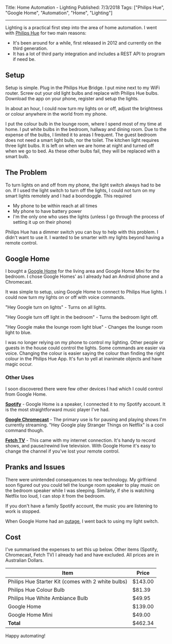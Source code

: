 Title: Home Automation - Lighting
Published: 7/3/2018
Tags: ["Philips Hue", "Google Home", "Automation", "Home", "Lighting"]

---

Lighting is a practical first step into the area of home automation. I went with [Philips Hue](https://www2.meethue.com/en-us) for two main reasons:

- It's been around for a while, first released in 2012 and currently on the third generation.
- It has a lot of third party integration and includes a REST API to program if need be.

## Setup

Setup is simple. Plug in the Philips Hue Bridge. I put mine next to my WiFi router. Screw out your old light bulbs and replace with Philips Hue bulbs. Download the app on your phone, register and setup the lights.

In about an hour, I could now turn my lights on or off, adjust the brightness or colour anywhere in the world from my phone.

I put the colour bulb in the lounge room, where I spend most of my time at home. I put white bulbs in the bedroom, hallway and dining room. Due to the expense of the bulbs, I limited it to areas I frequent. The guest bedroom does not need a smart light bulb, nor the toilet. The kitchen light requires three light bulbs. It is left on when we are home at night and turned off when we go to bed. As these other bulbs fail, they will be replaced with a smart bulb.

## The Problem

To turn lights on and off from my phone, the light switch always had to be on. If I used the light switch to turn off the lights, I could not turn on my smart lights remotely and I had a boondoggle. This required

- My phone to be within reach at all times
- My phone to have battery power
- I'm the only one who uses the lights (unless I go through the process of setting it up on their phone)

Philips Hue has a dimmer switch you can buy to help with this problem. I didn't want to use it. I wanted to be smarter with my lights beyond having a remote control.

## Google Home

I bought a [Google Home](https://store.google.com/product/google_home) for the living area and Google Home Mini for the bedroom. I chose Google Homes' as I already had an Android phone and a Chromecast.

It was simple to setup, using Google Home to connect to Philips Hue lights. I could now turn my lights on or off with voice commands.

"Hey Google turn on lights" - Turns on all lights.

"Hey Google turn off light in the bedroom" - Turns the bedroom light off.

"Hey Google make the lounge room light blue" - Changes the lounge room light to blue.

I was no longer relying on my phone to control my lighting. Other people or guests in the house could control the lights. Some commands are easier via voice. Changing the colour is easier saying the colour than finding the right colour in the Philips Hue App. It's fun to yell at inanimate objects and have magic occur.

### Other Uses

I soon discovered there were few other devices I had which I could control from Google Home.

**[Spotify](https://www.spotify.com/au/)** - Google Home is a speaker, I connected it to my Spotify account. It is the most straightforward music player I've had.

**[Google Chromecast](https://store.google.com/product/chromecast_2015)** - The primary use is for pausing and playing shows I'm currently streaming. "Hey Google play Stranger Things on Netflix" is a cool command though.

**[Fetch TV](https://www.fetchtv.com.au/)** - This came with my internet connection. It's handy to record shows, and pause/rewind live television. With Google Home it's easy to change the channel if you've lost your remote control.

## Pranks and Issues

There were unintended consequences to new technology. My girlfriend soon figured out you could tell the lounge room speaker to play music on the bedroom speaker while I was sleeping. Similarly, if she is watching Netflix too loud, I can stop it from the bedroom.

If you don't have a family Spotify account, the music you are listening to work is stopped.

When Google Home had an [outage](https://techcrunch.com/2018/06/27/google-home-and-chromecast-are-down-affecting-users-worldwide/), I went back to using my light switch.

## Cost

I've summarised the expenses to set this up below. Other items (Spotify, Chromecast, Fetch TV) I already had and have excluded. All prices are in Australian Dollars.

| Item                                               | Price   |
| -------------------------------------------------- | ------- |
| Philips Hue Starter Kit (comes with 2 white bulbs) | $143.00 |
| Philips Hue Colour Bulb                            | $81.39  |
| Philips Hue White Ambiance Bulb                    | $49.95  |
| Google Home                                        | $139.00 |
| Google Home Mini                                   | $49.00  |
| **Total**                                          | $462.34 |

Happy automating!
